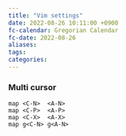 ```yaml
---
title: "Vim settings"
date: 2022-08-26 10:11:00 +0900
fc-calendar: Gregorian Calendar
fc-date: 2022-08-26
aliases: 
tags: 
categories: 
---
```


### Multi cursor

```
map <C-N>  <A-N>
map <C-P>  <A-P>
map <C-X>  <A-X>
map g<C-N> g<A-N>
```

